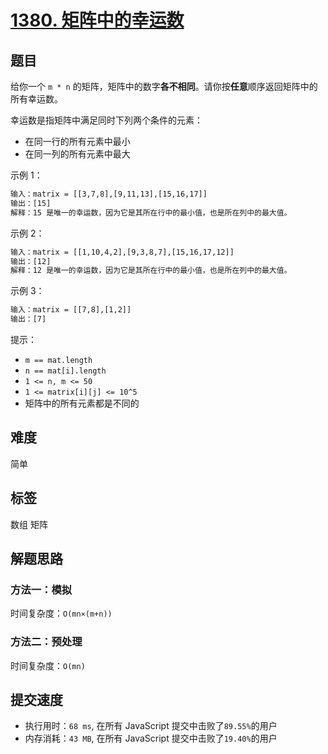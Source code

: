 # [1380. 矩阵中的幸运数](https://leetcode-cn.com/problems/lucky-numbers-in-a-matrix/)

## 题目

给你一个 `m * n` 的矩阵，矩阵中的数字**各不相同**。请你按**任意**顺序返回矩阵中的所有幸运数。

幸运数是指矩阵中满足同时下列两个条件的元素：

- 在同一行的所有元素中最小
- 在同一列的所有元素中最大

示例 1：

```txt
输入：matrix = [[3,7,8],[9,11,13],[15,16,17]]
输出：[15]
解释：15 是唯一的幸运数，因为它是其所在行中的最小值，也是所在列中的最大值。
```

示例 2：

```txt
输入：matrix = [[1,10,4,2],[9,3,8,7],[15,16,17,12]]
输出：[12]
解释：12 是唯一的幸运数，因为它是其所在行中的最小值，也是所在列中的最大值。
```

示例 3：

```txt
输入：matrix = [[7,8],[1,2]]
输出：[7]
```

提示：

- `m == mat.length`
- `n == mat[i].length`
- `1 <= n, m <= 50`
- `1 <= matrix[i][j] <= 10^5`
- 矩阵中的所有元素都是不同的

## 难度

简单

## 标签

数组 矩阵

## 解题思路

### 方法一：模拟

时间复杂度：`O(mn×(m+n))`

### 方法二：预处理

时间复杂度：`O(mn)`

## 提交速度

- 执行用时：`68 ms`, 在所有 JavaScript 提交中击败了`89.55%`的用户
- 内存消耗：`43 MB`, 在所有 JavaScript 提交中击败了`19.40%`的用户
